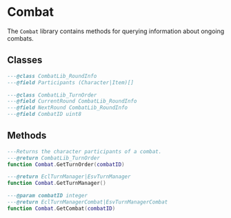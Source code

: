 # Combat
The `Combat` library contains methods for querying information about ongoing combats.

## Classes

<doc class="CombatLib" symbols="_SubClasses">

```lua
---@class CombatLib_RoundInfo
---@field Participants (Character|Item)[]


```
```lua
---@class CombatLib_TurnOrder
---@field CurrentRound CombatLib_RoundInfo
---@field NextRound CombatLib_RoundInfo
---@field CombatID uint8


```
</doc>

<!-- ## Events

<doc class="CombatLib" symbols="Listenable">

```lua
```
</doc> -->

## Methods

<doc class="CombatLib" symbols="Function">

```lua
---Returns the character participants of a combat.
---@return CombatLib_TurnOrder 
function Combat.GetTurnOrder(combatID)

---@return EclTurnManager|EsvTurnManager 
function Combat.GetTurnManager()

---@param combatID integer
---@return EclTurnManagerCombat|EsvTurnManagerCombat 
function Combat.GetCombat(combatID)

```
</doc>
